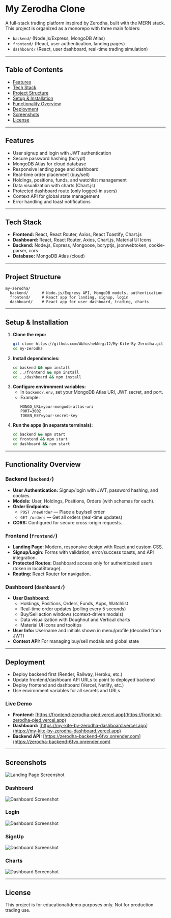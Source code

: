 # My Zerodha Clone

A full-stack trading platform inspired by Zerodha, built with the MERN stack. This project is organized as a monorepo with three main folders:
- `backend/` (Node.js/Express, MongoDB Atlas)
- `frontend/` (React, user authentication, landing pages)
- `dashboard/` (React, user dashboard, real-time trading simulation)

---

## Table of Contents
- [Features](#features)
- [Tech Stack](#tech-stack)
- [Project Structure](#project-structure)
- [Setup & Installation](#setup--installation)
- [Functionality Overview](#functionality-overview)
- [Deployment](#deployment)
- [Screenshots](#screenshots)
- [License](#license)

---

## Features
- User signup and login with JWT authentication
- Secure password hashing (bcrypt)
- MongoDB Atlas for cloud database
- Responsive landing page and dashboard
- Real-time order placement (buy/sell)
- Holdings, positions, funds, and watchlist management
- Data visualization with charts (Chart.js)
- Protected dashboard route (only logged-in users)
- Context API for global state management
- Error handling and toast notifications

---

## Tech Stack
- **Frontend:** React, React Router, Axios, React Toastify, Chart.js
- **Dashboard:** React, React Router, Axios, Chart.js, Material UI Icons
- **Backend:** Node.js, Express, Mongoose, bcryptjs, jsonwebtoken, cookie-parser, cors
- **Database:** MongoDB Atlas (cloud)

---

## Project Structure
```
my-zerodha/
  backend/      # Node.js/Express API, MongoDB models, authentication
  frontend/     # React app for landing, signup, login
  dashboard/    # React app for user dashboard, trading, charts
```

---

## Setup & Installation
1. **Clone the repo:**
   ```sh
   git clone https://github.com/AbhishekNegi12/My-Kite-By-Zerodha.git
   cd my-zerodha
   ```
2. **Install dependencies:**
   ```sh
   cd backend && npm install
   cd ../frontend && npm install
   cd ../dashboard && npm install
   ```
3. **Configure environment variables:**
   - In `backend/.env`, set your MongoDB Atlas URI, JWT secret, and port.
   - Example:
     ```
     MONGO_URL=your-mongodb-atlas-uri
     PORT=3002
     TOKEN_KEY=your-secret-key
     ```
4. **Run the apps (in separate terminals):**
   ```sh
   cd backend && npm start
   cd frontend && npm start
   cd dashboard && npm start
   ```

---

## Functionality Overview

### Backend (`backend/`)
- **User Authentication:** Signup/login with JWT, password hashing, and cookies.
- **Models:** User, Holdings, Positions, Orders (with schemas for each).
- **Order Endpoints:**
  - `POST /newOrder` — Place a buy/sell order
  - `GET /orders` — Get all orders (real-time updates)
- **CORS:** Configured for secure cross-origin requests.

### Frontend (`frontend/`)
- **Landing Page:** Modern, responsive design with React and custom CSS.
- **Signup/Login:** Forms with validation, error/success toasts, and API integration.
- **Protected Routes:** Dashboard access only for authenticated users (token in localStorage).
- **Routing:** React Router for navigation.

### Dashboard (`dashboard/`)
- **User Dashboard:**
  - Holdings, Positions, Orders, Funds, Apps, Watchlist
  - Real-time order updates (polling every 5 seconds)
  - Buy/Sell action windows (context-driven modals)
  - Data visualization with Doughnut and Vertical charts
  - Material UI icons and tooltips
- **User Info:** Username and initials shown in menu/profile (decoded from JWT)
- **Context API:** For managing buy/sell modals and global state

---

## Deployment
- Deploy backend first (Render, Railway, Heroku, etc.)
- Update frontend/dashboard API URLs to point to deployed backend
- Deploy frontend and dashboard (Vercel, Netlify, etc.)
- Use environment variables for all secrets and URLs

### Live Demo
- **Frontend:** [https://frontend-zerodha-pied.vercel.app](https://frontend-zerodha-pied.vercel.app)
- **Dashboard:** [https://my-kite-by-zerodha-dashboard.vercel.app](https://my-kite-by-zerodha-dashboard.vercel.app)
- **Backend API:** [https://zerodha-backend-6fvx.onrender.com](https://zerodha-backend-6fvx.onrender.com)

---

## Screenshots
![Landing Page Screenshot](screenshot/Landing_Page.png)

### Dashboard
![Dashboard Screenshot](screenshot/Dashboard.png)

### Login
![Dashboard Screenshot](screenshot/Login.png)

### SignUp
![Dashboard Screenshot](screenshot/Signup.png)

### Charts
![Dashboard Screenshot](screenshot/Graphs.png)

---

## License
This project is for educational/demo purposes only. Not for production trading use.

